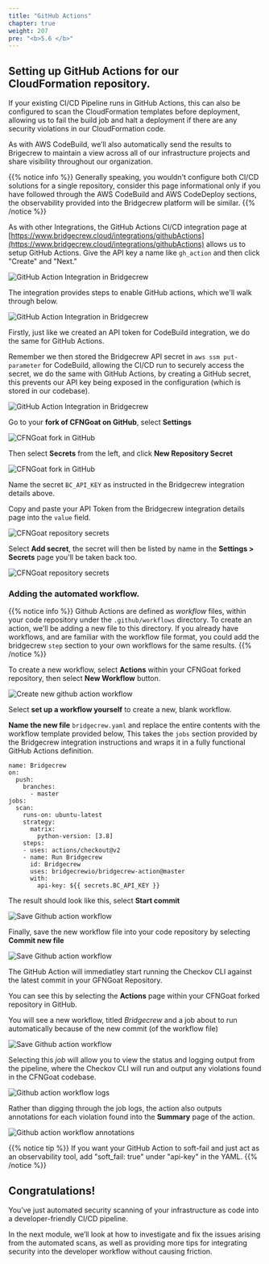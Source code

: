 ```yaml
---
title: "GitHub Actions"
chapter: true
weight: 207
pre: "<b>5.6 </b>"
---
```


## Setting up GitHub Actions for our CloudFormation repository.
If your existing CI/CD Pipeline runs in GitHub Actions, this can also be configured to scan the CloudFormation templates before deployment, allowing us to fail the build job and halt a deployment if there are any security violations in our CloudFormation code.

As with AWS CodeBuild, we’ll also automatically send the results to Brigecrew to maintain a view across all of our infrastructure projects and share visibility throughout our organization.

{{% notice info %}}
Generally speaking, you wouldn't configure both CI/CD solutions for a single repository, consider this page informational only if you have followed through the AWS CodeBuild and AWS CodeDeploy sections, the observability provided into the Bridgecrew platform will be similar.
{{% /notice %}}

As with other Integrations, the GitHub Actions CI/CD integration page at [https://www.bridgecrew.cloud/integrations/githubActions](https://www.bridgecrew.cloud/integrations/githubActions) allows us to setup GitHub Actions. Give the API key a name like `gh_action` and then click "Create" and "Next."

![GitHub Action Integration in Bridgecrew](./images/github_action_1.png "GitHub Action Integration in Bridgecrew")

The integration provides steps to enable GitHub actions, which we'll walk through below.

![GitHub Action Integration in Bridgecrew](./images/github_action_1a1.png "GitHub Action Integration in Bridgecrew")

Firstly, just like we created an API token for CodeBuild integration, we do the same for GitHub Actions.

Remember we then stored the Bridgecrew API secret in `aws ssm put-parameter` for CodeBuild, allowing the CI/CD run to securely access the secret, we do the same with GitHub Actions, by creating a GitHub secret, this prevents our API key being exposed in the configuration (which is stored in our codebase).

![GitHub Action Integration in Bridgecrew](./images/github_action_1a2.png "GitHub Action Integration in Bridgecrew")

Go to your **fork of CFNGoat on GitHub**, select **Settings**


![CFNGoat fork in GitHub](./images/github_action_2.png "CFNGoat fork in GitHub")

Then select **Secrets** from the left, and click **New Repository Secret**

![CFNGoat fork in GitHub](./images/github_action_3.png "CFNGoat fork in GitHub")

Name the secret `BC_API_KEY` as instructed in the Bridgecrew integration details above.

Copy and paste your API Token from the Bridgecrew integration details page into the `value` field.

![CFNGoat repository secrets](./images/github_action_4.png "CFNGoat repository secrets")

Select **Add secret**, the secret will then be listed by name in the **Settings > Secrets** page you'll be taken back too.

![CFNGoat repository secrets](./images/github_action_5.png "CFNGoat repository secrets")

### Adding the automated workflow.

{{% notice info %}}
Github Actions are defined as *workflow* files, within your code repository under the `.github/workflows` directory. To create an action, we'll be adding a new file to this directory. If you already have workflows, and are familiar with the workflow file format, you could add the bridgecrew `step` section to your own workflows for the same results.
{{% /notice %}}

To create a new workflow, select **Actions** within your CFNGoat forked repository, then select **New Workflow** button.

![Create new github action workflow](./images/github_action_6.png "Create new github action workflow")

Select **set up a workflow yourself** to create a new, blank workflow.

**Name the new file** `bridgecrew.yaml` and replace the entire contents with the workflow template provided below, 
This takes the `jobs` section provided by the Bridgecrew integration instructions and wraps it in a fully functional GitHub Actions definition.

```
name: Bridgecrew
on:
  push:
    branches:
      - master
jobs:
  scan:
    runs-on: ubuntu-latest
    strategy:
      matrix:
        python-version: [3.8]
    steps:
    - uses: actions/checkout@v2
    - name: Run Bridgecrew 
      id: Bridgecrew
      uses: bridgecrewio/bridgecrew-action@master
      with:
        api-key: ${{ secrets.BC_API_KEY }}
```
The result should look like this, select **Start commit**

![Save Github action workflow](./images/github_action_7.png "Save Github action workflow")

Finally, save the new workflow file into your code repository by selecting **Commit new file**

![Save Github action workflow](./images/github_action_8.png "Save Github action workflow")

The GitHub Action will immediatley start running the Checkov CLI against the latest commit in your GFNGoat Repository.

You can see this by selecting the **Actions** page within your CFNGoat forked repository in GitHub.

You will see a new workflow, titled *Bridgecrew* and a job about to run automatically because of the new commit (of the workflow file)

 ![Save Github action workflow](./images/github_action_10.png "Save Github action workflow")

Selecting this *job* will allow you to view the status and logging output from the pipeline, where the Checkov CLI will run and output any violations found in the CFNGoat codebase.

 ![Github action workflow logs](./images/github_action_11.png "Github action workflow logs")

Rather than digging through the job logs, the action also outputs annotations for each violation found into the **Summary** page of the action.

 ![Github action workflow annotations](./images/github_action_11.png "Github action workflow annotations")


{{% notice tip %}}
If you want your GitHub Action to soft-fail and just act as an observability tool, add "soft_fail: true" under "api-key" in the YAML. 
{{% /notice %}}

## Congratulations!
You’ve just automated security scanning of your infrastructure as code into a developer-friendly CI/CD pipeline.

In the next module, we’ll look at how to investigate and fix the issues arising from the automated scans, as well as providing more tips for integrating security into the developer workflow without causing friction.

